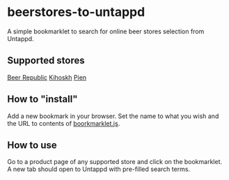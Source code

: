 # beerstores-to-untappd

A simple bookmarklet to search for online beer stores selection from Untappd.

## Supported stores

[Beer Republic](https://beerrepublic.eu)
[Kihoskh](https://kihoskh.dk)
[Pien](https://pien.fi/pien-webshop)

## How to "install"

Add a new bookmark in your browser. Set the name to what you wish and the URL to contents of [boorkmarklet.js](https://raw.githubusercontent.com/Tiketti/beerrepublic-to-untappd/master/bookmarklet.js).

## How to use

Go to a product page of any supported store and click on the bookmarklet. A new tab should open to Untappd with pre-filled search terms.
